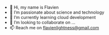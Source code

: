 - 👋 Hi, my name is Flavien
- 👀 I’m passionate about science and technology
- 🌱 I’m currently learning cloud development
- 💞️ I’m looking to collaborate on ...
- 📫 Reach me on flavienlightness@gmail.com

<!---
flavira/flavira is a ✨ special ✨ repository because its `README.md` (this file) appears on your GitHub profile.
You can click the Preview link to take a look at your changes.
--->
